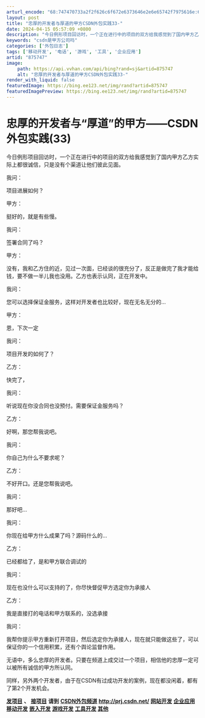```yaml
---
arturl_encode: "68:747470733a2f2f626c6f672e6373646e2e6e65742f7975616e:646a2f61727469636c652f64657461696c732f383735373437"
layout: post
title: "忠厚的开发者与厚道的甲方CSDN外包实践33-"
date: 2024-04-15 05:57:09 +0800
description: "今日例形项目回访时，一个正在进行中的项目的双方给我感觉到了国内甲方乙方实际上都很诚信，只是没有个渠道"
keywords: "csdn是甲方公司吗"
categories: ['外包日志']
tags: ['移动开发', '电话', '游戏', '工具', '企业应用']
artid: "875747"
image:
    path: https://api.vvhan.com/api/bing?rand=sj&artid=875747
    alt: "忠厚的开发者与厚道的甲方CSDN外包实践33-"
render_with_liquid: false
featuredImage: https://bing.ee123.net/img/rand?artid=875747
featuredImagePreview: https://bing.ee123.net/img/rand?artid=875747
---
```


# 忠厚的开发者与“厚道”的甲方——CSDN外包实践(33)

今日例形项目回访时，一个正在进行中的项目的双方给我感觉到了国内甲方乙方实际上都很诚信，只是没有个渠道让他们彼此见面。

我问：
  
项目进展如何？
  
甲方：
  
挺好的，就是有些慢。
  
我问：
  
签署合同了吗？
  
甲方：
  
没有，我和乙方住的近，见过一次面，已经谈的很充分了，反正是做完了我才能给钱，要不做一半儿我也没用。乙方也表示认同，正在开发中。
  
我问：
  
您可以选择保证金服务，这样对开发者也比较好，现在无名无分的...
  
甲方：
  
恩，下次一定

我问：
  
项目开发的如何了？
  
乙方：
  
快完了，
  
我问：
  
听说现在你没合同也没预付。需要保证金服务吗？
  
乙方：
  
好啊，那您帮我说吧。
  
我问：
  
你自己为什么不要求呢？
  
乙方：
  
不好开口。还是您帮我说吧。
  
我问：
  
那好吧...
  
我问：
  
你现在给甲方什么成果了吗？源码什么的...
  
乙方：
  
已经都给了，是和甲方联合调试的
  
我问：
  
现在也没什么可以支持的了，你尽快督促甲方选定你为承接人
  
乙方：
  
我是直接打的电话和甲方联系的，没选承接
  
我问：
  
我帮你提示甲方重新打开项目，然后选定你为承接人，现在就只能做这些了，可以保证你的一个信用积累，还有个舆论监督作用。

无语中，多么忠厚的开发者。只要在频道上成交过一个项目，相信他的忠厚一定可以被所有诚信的甲方所认同。
  
同样，另外两个开发者，由于在CSDN有过成功开发的案例，现在都没闲着，都有了第2个开发机会。

[**发项目**](http://prj.csdn.net/login.aspx)
**、**
[**接项目**](http://passport.csdn.net/UserLogin.aspx?from=http://prj.csdn.net/?action=back)
**请到**
[**CSDN外包频道**](http://prj.csdn.net/)
**<http://prj.csdn.net/>**
**[网站开发](http://prj.csdn.net/typeother.aspx?pointid=2)**
**[企业应用](http://prj.csdn.net/typeother.aspx?pointid=9)**
**[移动开发](http://prj.csdn.net/typeother.aspx?pointid=8)**
**[嵌入开发](http://prj.csdn.net/typeother.aspx?pointid=13)**
**[游戏开发](http://prj.csdn.net/typeother.aspx?pointid=3)**
**[工具开发](http://prj.csdn.net/typeother.aspx?pointid=14)
[其他](http://prj.csdn.net/typeother.aspx?pointid=1)**